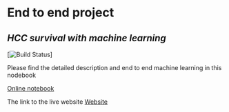 # End to end project
## _HCC survival with machine learning_

[![Build Status](https://travis-ci.org/joemccann/dillinger.svg?branch=master)]


Please find the detailed description and end to end machine learning in this nodebook

[Online notebook](https://deepnote.com/@dyslexic-dogo/HCC-survival-SHa4tLz8QWmesUbBZZ4yug)


The link to the live website 
[Website](https://hccprediction.herokuapp.com/)
